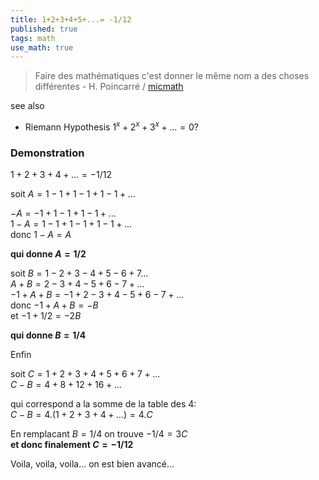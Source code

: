```yaml
---
title: 1+2+3+4+5+...= -1/12
published: true
tags: math
use_math: true
---
```

> Faire des mathématiques c'est donner le même nom a des choses différentes - H. Poincarré / [micmath](https://www.youtube.com/watch?v=xqTWRtNDO3U)

see also
- Riemann Hypothesis $1^x + 2^x + 3^x + ...= 0 ?$


### Demonstration
$1+2+3+4+...=-1/12$

soit $A=1-1+1-1+1-1+...$

$-A = -1+1-1+1-1+...$  
$1-A = 1-1+1-1+1-1+...$  
donc $1-A=A$

**qui donne $A=1/2$**

soit $B=1-2+3-4+5-6+7...$  
$A+B = 2-3+4-5+6-7+...$  
$-1+A+B=-1+2-3+4-5+6-7+...$  
donc $-1+A+B=-B$  
et $-1+1/2=-2B$  

**qui donne $B=1/4$**

Enfin

soit $C=1+2+3+4+5+6+7+...$  
$C-B=4+8+12+16+...$  

qui correspond a la somme de la table des 4:  
$C-B=4.(1+2+3+4+...) = 4.C$

En remplacant $B=1/4$ on trouve $-1/4 = 3C$  
**et donc finalement $C=-1/12$**

Voila, voila, voila... on est bien avancé...